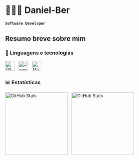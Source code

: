 # 👨🏾‍💻 Daniel-Ber
**`Software Developer`**

Resumo breve sobre mim 
---
### 🤖 Linguagens e tecnologias 
<img
  align="left"
  alt="Git"
  title="Git"
  width="30px"
  style="padding-right: 10px;"
  src="https://cdn.jsdelivr.net/gh/devicons/devicon@latest/icons/git/git-original.svg"
  />
<img
  align="left"
  alt="Java"
  title="Java"
  width="30px"
  style="padding-right: 10px;"
  src="https://cdn.jsdelivr.net/gh/devicons/devicon@latest/icons/java/java-original-wordmark.svg" 
/>

<img 
  align="left"
  alt="MySQL"
  title="MySQL"
  width="30px"
  style="padding-right: 10px;"
  src="https://cdn.jsdelivr.net/gh/devicons/devicon@latest/icons/mysql/mysql-original.svg"
/>

<br/>
<br/>

### 📊 Estatísticas 
<p>
  <img 
    align="left"
    alt="GitHub Stats"
    height="200"
    style="padding-right: 10px;"
    src="https://github-readme-stats.vercel.app/api?username=Daniel-Ber&show_icons=true&theme=tokyonight&include_all_commits=true&locale=pt-br"
/>
  <img 
    align="left"
    alt="GitHub Stats"
    height="200"
    style="padding-right: 10px;"
    src="https://github-readme-stats.vercel.app/api/top-langs/?useranme=Daniel-Ber&theme=tokyonight&layout=compact&custom_title=Tecnologias&langs_count=7"
/>
<p/>
